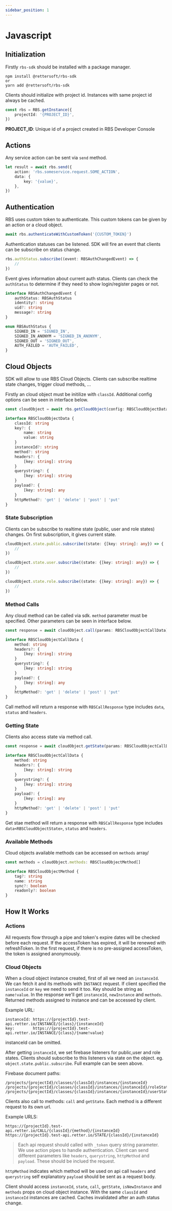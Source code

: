 ```yaml
---
sidebar_position: 1
---
```


# Javascript

## Initialization

Firstly `rbs-sdk` should be installed with a package manager.

```
npm install @rettersoft/rbs-sdk
or
yarn add @rettersoft/rbs-sdk
```

Clients should initialize with project id. Instances with same project id always be cached.

```ts
const rbs = RBS.getInstance({
    projectId: '{PROJECT_ID}',
})
```

**PROJECT_ID**: Unique id of a project created in RBS Developer Console

## Actions

Any service action can be sent via `send` method.

```ts
let result = await rbs.send({
    action: 'rbs.someservice.request.SOME_ACTION',
    data: {
        key: '{value}',
    },
})
```

## Authentication

RBS uses custom token to authenticate. This custom tokens can be given by an action or a cloud object.

```ts
await rbs.authenticateWithCustomToken('{CUSTOM_TOKEN}')
```

Authentication statuses can be listened. SDK will fire an event that clients can be subscribe on status change.

```ts
rbs.authStatus.subscribe((event: RBSAuthChangedEvent) => {
    //
})
```

Event gives information about current auth status. Clients can check the `authStatus` to determine if they need to show login/register pages or not.

```ts
interface RBSAuthChangedEvent {
    authStatus: RBSAuthStatus
    identity?: string
    uid?: string
    message?: string
}

enum RBSAuthStatus {
    SIGNED_IN = 'SIGNED_IN',
    SIGNED_IN_ANONYM = 'SIGNED_IN_ANONYM',
    SIGNED_OUT = 'SIGNED_OUT',
    AUTH_FAILED = 'AUTH_FAILED',
}
```

## Cloud Objects

SDK will allow to use RBS Cloud Objects. Clients can subscribe realtime state changes, trigger cloud methods, ...

Firstly an cloud object must be initilize with `classId`. Additional config options can be seen in interface below.

```ts
const cloudObject = await rbs.getCloudObject(config: RBSCloudObjectData)

interface RBSCloudObjectData {
    classId: string
    key?: {
        name: string
        value: string
    }
    instanceId?: string
    method?: string
    headers?: {
        [key: string]: string
    }
    querystring?: {
        [key: string]: string
    }
    payload?: {
        [key: string]: any
    }
    httpMethod?: 'get' | 'delete' | 'post' | 'put'
}
```

### State Subscription
Clients can be subscribe to realtime state (public, user and role states) changes. On first subscription, it gives current state.

```ts
cloudObject.state.public.subscribe((state: {[key: string]: any}) => {
    // 
})

cloudObject.state.user.subscribe((state: {[key: string]: any}) => {
    // 
})

cloudObject.state.role.subscribe((state: {[key: string]: any}) => {
    // 
})
```

### Method Calls
Any cloud method can be called via sdk. `method` parameter must be specified. Other parameters can be seen in interface below.
```ts
const response = await cloudObject.call(params: RBSCloudObjectCallData)

interface RBSCloudObjectCallData {
    method: string
    headers?: {
        [key: string]: string
    }
    querystring?: {
        [key: string]: string
    }
    payload?: {
        [key: string]: any
    }
    httpMethod?: 'get' | 'delete' | 'post' | 'put'
}
```

Call method will return a response with `RBSCallResponse` type includes `data`, `status` and `headers`.

### Getting State
Clients also access state via method call.
```ts
const response = await cloudObject.getState(params: RBSCloudObjectCallData)

interface RBSCloudObjectCallData {
    method: string
    headers?: {
        [key: string]: string
    }
    querystring?: {
        [key: string]: string
    }
    payload?: {
        [key: string]: any
    }
    httpMethod?: 'get' | 'delete' | 'post' | 'put'
}
```


Get stae method will return a response with `RBSCallResponse` type includes `data<RBSCloudObjectState>`, `status` and `headers`.

### Available Methods
Cloud objects available methods can be accessed on `methods` array/
```ts
const methods = cloudObject.methods: RBSCloudObjectMethod[]

interface RBSCloudObjectMethod {
    tag?: string
    name: string
    sync?: boolean
    readonly?: boolean
}
```

## How It Works

### Actions
All requests flow through a pipe and token's expire dates will be checked before each request. If the accessToken has expired, it will be renewed with refreshToken. In the first request, if there is no pre-assigned accessToken, the token is assigned anonymously.

### Cloud Objects
When a cloud object instance created, first of all we need an `instanceId`. We can fetch it and its methods with `INSTANCE` request. If client specified the `instanceId` or `key` we need to send it too. Key should be string as `name!value`.  In the response we'll get `instanceId`, `newInstance` and `methods`. Returned methods assigned to instance and can be accessed by client.

Example URL:
```
instanceId: https://{projectId}.test-api.retter.io/INSTANCE/{class}/{instanceId}
key:        https://{projectId}.test-api.retter.io/INSTANCE/{class}/{name!value}
```
instanceId can be omitted.


After getting `instanceId`, we set firebase listeners for public,user and role states. Clients should subscribe to this listeners via state on the object. eg. `object.state.public.subscribe`. Full example can be seen above.

Firebase document paths:
```
/projects/{projectId}/classes/{classId}/instances/{instanceId}
/projects/{projectId}/classes/{classId}/instances/{instanceId}/roleState/{identity}
/projects/{projectId}/classes/{classId}/instances/{instanceId}/userState/{userId}
```

Clients also call to methods: `call` and `getState`. Each method is a different request to its own url. 

Example URLS:
```
https://{projectId}.test-api.retter.io/CALL/{classId}/{method}/{instanceId}
https://{projectId}.test-api.retter.io/STATE/{classId}/{instanceId}
```

> Each api request should called with `_token` query string parameter. We use action pipes to handle authentication. Client can send different parameters like `headers`, `querystring`, `httpMethod` and `payload`. These should be inclued the request.

`httpMethod` indicates which method will be used on api call
`headers` and `querystring` self explanatory
`payload` should be sent as a request body.

Client should access `instanceId`, `state`, `call`, `getState`, `isNewInstance` and `methods` props on cloud object instance. With the same `classId` and `instanceId` instances are cached. Caches invalidated after an auth status change.
